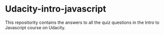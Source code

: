 # Udacity-intro-javascript
This repositority contains the answers to all the quiz questions in the Intro to Javascript course on Udacity. 
